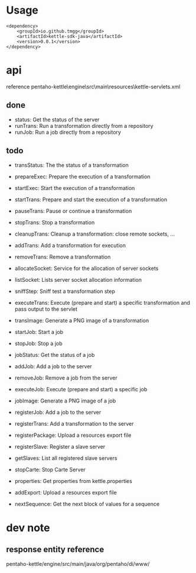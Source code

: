 # Usage

```
<dependency>
    <groupId>io.github.tmgg</groupId>
    <artifactId>kettle-sdk-java</artifactId>
    <version>0.0.1</version>
</dependency>
```

# api

reference pentaho-kettle\engine\src\main\resources\kettle-servlets.xml

## done

- status: Get the status of the server
- runTrans: Run a transformation directly from a repository
- runJob: Run a job directly from a repository


## todo

- transStatus: The the status of a transformation
- prepareExec: Prepare the execution of a transformation
- startExec: Start the execution of a transformation
- startTrans: Prepare and start the execution of a transformation
- pauseTrans: Pause or continue a transformation
- stopTrans: Stop a transformation
- cleanupTrans: Cleanup a transformation: close remote sockets, ...
- addTrans: Add a transformation for execution
- removeTrans: Remove a transformation
- allocateSocket: Service for the allocation of server sockets
- listSocket: Lists server socket allocation information
- sniffStep: Sniff test a transformation step
- executeTrans: Execute (prepare and start) a specific transformation and pass output to the servlet
- transImage: Generate a PNG image of a transformation


- startJob: Start a job
- stopJob: Stop a job
- jobStatus: Get the status of a job
- addJob: Add a job to the server
- removeJob: Remove a job from the server

- executeJob: Execute (prepare and start) a specific job
- jobImage: Generate a PNG image of a job

- registerJob: Add a job to the server
- registerTrans: Add a transformation to the server
- registerPackage: Upload a resources export file


- registerSlave: Register a slave server
- getSlaves: List all registered slave servers
- stopCarte: Stop Carte Server
- properties: Get properties from kettle.properties


- addExport: Upload a resources export file


- nextSequence: Get the next block of values for a sequence

# dev note

## response entity reference

pentaho-kettle/engine/src/main/java/org/pentaho/di/www/
